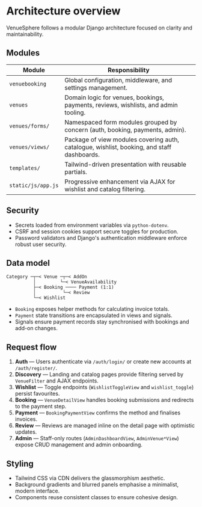# Architecture overview

VenueSphere follows a modular Django architecture focused on clarity and maintainability.

## Modules

| Module | Responsibility |
| --- | --- |
| `venuebooking` | Global configuration, middleware, and settings management. |
| `venues` | Domain logic for venues, bookings, payments, reviews, wishlists, and admin tooling. |
| `venues/forms/` | Namespaced form modules grouped by concern (auth, booking, payments, admin). |
| `venues/views/` | Package of view modules covering auth, catalogue, wishlist, booking, and staff dashboards. |
| `templates/` | Tailwind-driven presentation with reusable partials. |
| `static/js/app.js` | Progressive enhancement via AJAX for wishlist and catalog filtering. |

## Security

- Secrets loaded from environment variables via `python-dotenv`.
- CSRF and session cookies support secure toggles for production.
- Password validators and Django's authentication middleware enforce robust user security.

## Data model

```text
Category ─┬─< Venue ─┬─< AddOn
          │         └─< VenueAvailability
          ├─< Booking ──── Payment (1:1)
          │          └─< Review
          └─< Wishlist
```

- `Booking` exposes helper methods for calculating invoice totals.
- `Payment` state transitions are encapsulated in views and signals.
- Signals ensure payment records stay synchronised with bookings and add-on changes.

## Request flow

1. **Auth** — Users authenticate via `/auth/login/` or create new accounts at `/auth/register/`.
2. **Discovery** — Landing and catalog pages provide filtering served by `VenueFilter` and AJAX endpoints.
3. **Wishlist** — Toggle endpoints (`WishlistToggleView` and `wishlist_toggle`) persist favourites.
4. **Booking** — `VenueDetailView` handles booking submissions and redirects to the payment step.
5. **Payment** — `BookingPaymentView` confirms the method and finalises invoices.
6. **Review** — Reviews are managed inline on the detail page with optimistic updates.
7. **Admin** — Staff-only routes (`AdminDashboardView`, `AdminVenue*View`) expose CRUD management and admin onboarding.

## Styling

- Tailwind CSS via CDN delivers the glassmorphism aesthetic.
- Background gradients and blurred panels emphasise a minimalist, modern interface.
- Components reuse consistent classes to ensure cohesive design.
